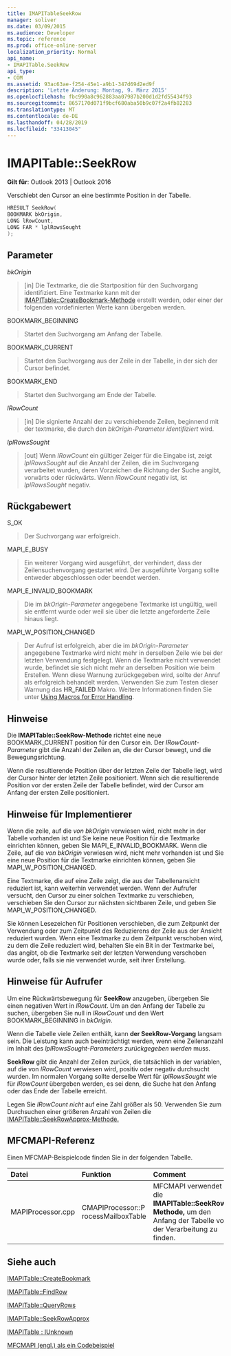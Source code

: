 ```yaml
---
title: IMAPITableSeekRow
manager: soliver
ms.date: 03/09/2015
ms.audience: Developer
ms.topic: reference
ms.prod: office-online-server
localization_priority: Normal
api_name:
- IMAPITable.SeekRow
api_type:
- COM
ms.assetid: 93ac63ae-f254-45e1-a9b1-347d69d2ed9f
description: 'Letzte Änderung: Montag, 9. März 2015'
ms.openlocfilehash: fbc990a8c962883aa07987b200d1d2fd55434f93
ms.sourcegitcommit: 8657170d071f9bcf680aba50b9c07f2a4fb82283
ms.translationtype: MT
ms.contentlocale: de-DE
ms.lasthandoff: 04/28/2019
ms.locfileid: "33413045"
---
```

# <a name="imapitableseekrow"></a>IMAPITable::SeekRow

  
  
**Gilt für**: Outlook 2013 | Outlook 2016 
  
Verschiebt den Cursor an eine bestimmte Position in der Tabelle.
  
```cpp
HRESULT SeekRow(
BOOKMARK bkOrigin,
LONG lRowCount,
LONG FAR * lplRowsSought
);
```

## <a name="parameters"></a>Parameter

 _bkOrigin_
  
> [in] Die Textmarke, die die Startposition für den Suchvorgang identifiziert. Eine Textmarke kann mit der [IMAPITable::CreateBookmark-Methode](imapitable-createbookmark.md) erstellt werden, oder einer der folgenden vordefinierten Werte kann übergeben werden. 
    
BOOKMARK_BEGINNING 
  
> Startet den Suchvorgang am Anfang der Tabelle. 
    
BOOKMARK_CURRENT 
  
> Startet den Suchvorgang aus der Zeile in der Tabelle, in der sich der Cursor befindet. 
    
BOOKMARK_END 
  
> Startet den Suchvorgang am Ende der Tabelle. 
    
 _lRowCount_
  
> [in] Die signierte Anzahl der zu verschiebende Zeilen, beginnend mit der textmarke, die durch den  _bkOrigin-Parameter identifiziert_ wird. 
    
 _lplRowsSought_
  
> [out] Wenn  _lRowCount_ ein gültiger Zeiger für die Eingabe ist, zeigt  _lplRowsSought_ auf die Anzahl der Zeilen, die im Suchvorgang verarbeitet wurden, deren Vorzeichen die Richtung der Suche angibt, vorwärts oder rückwärts. Wenn  _lRowCount_ negativ ist, ist  _lplRowsSought_ negativ. 
    
## <a name="return-value"></a>Rückgabewert

S_OK 
  
> Der Suchvorgang war erfolgreich.
    
MAPI_E_BUSY 
  
> Ein weiterer Vorgang wird ausgeführt, der verhindert, dass der Zeilensuchenvorgang gestartet wird. Der ausgeführte Vorgang sollte entweder abgeschlossen oder beendet werden.
    
MAPI_E_INVALID_BOOKMARK 
  
> Die im  _bkOrigin-Parameter_ angegebene Textmarke ist ungültig, weil sie entfernt wurde oder weil sie über die letzte angeforderte Zeile hinaus liegt. 
    
MAPI_W_POSITION_CHANGED 
  
> Der Aufruf ist erfolgreich, aber die im  _bkOrigin-Parameter_ angegebene Textmarke wird nicht mehr in derselben Zeile wie bei der letzten Verwendung festgelegt. Wenn die Textmarke nicht verwendet wurde, befindet sie sich nicht mehr an derselben Position wie beim Erstellen. Wenn diese Warnung zurückgegeben wird, sollte der Anruf als erfolgreich behandelt werden. Verwenden Sie zum Testen dieser Warnung das **HR_FAILED** Makro. Weitere Informationen finden Sie unter [Using Macros for Error Handling](using-macros-for-error-handling.md).
    
## <a name="remarks"></a>Hinweise

Die **IMAPITable::SeekRow-Methode** richtet eine neue BOOKMARK_CURRENT position für den Cursor ein. Der  _lRowCount-Parameter_ gibt die Anzahl der Zeilen an, die der Cursor bewegt, und die Bewegungsrichtung. 
  
Wenn die resultierende Position über der letzten Zeile der Tabelle liegt, wird der Cursor hinter der letzten Zeile positioniert. Wenn sich die resultierende Position vor der ersten Zeile der Tabelle befindet, wird der Cursor am Anfang der ersten Zeile positioniert. 
  
## <a name="notes-to-implementers"></a>Hinweise für Implementierer

Wenn die zeile, auf die  _von bkOrigin_ verwiesen wird, nicht mehr in der Tabelle vorhanden ist und Sie keine neue Position für die Textmarke einrichten können, geben Sie MAPI_E_INVALID_BOOKMARK. Wenn die Zeile, auf die  _von bkOrigin_ verwiesen wird, nicht mehr vorhanden ist und Sie eine neue Position für die Textmarke einrichten können, geben Sie MAPI_W_POSITION_CHANGED. 
  
Eine Textmarke, die auf eine Zeile zeigt, die aus der Tabellenansicht reduziert ist, kann weiterhin verwendet werden. Wenn der Aufrufer versucht, den Cursor zu einer solchen Textmarke zu verschieben, verschieben Sie den Cursor zur nächsten sichtbaren Zeile, und geben Sie MAPI_W_POSITION_CHANGED. 
  
Sie können Lesezeichen für Positionen verschieben, die zum Zeitpunkt der Verwendung oder zum Zeitpunkt des Reduzierens der Zeile aus der Ansicht reduziert wurden. Wenn eine Textmarke zu dem Zeitpunkt verschoben wird, zu dem die Zeile reduziert wird, behalten Sie ein Bit in der Textmarke bei, das angibt, ob die Textmarke seit der letzten Verwendung verschoben wurde oder, falls sie nie verwendet wurde, seit ihrer Erstellung.
  
## <a name="notes-to-callers"></a>Hinweise für Aufrufer

Um eine Rückwärtsbewegung für **SeekRow** anzugeben, übergeben Sie einen negativen Wert in  _lRowCount_. Um an den Anfang der Tabelle zu suchen, übergeben Sie null in  _lRowCount_ und den Wert BOOKMARK_BEGINNING in  _bkOrigin_. 
  
Wenn die Tabelle viele Zeilen enthält, kann **der SeekRow-Vorgang** langsam sein. Die Leistung kann auch beeinträchtigt werden, wenn eine Zeilenanzahl im Inhalt des  _lplRowsSought-Parameters zurückgegeben werden_ muss. 
  
 **SeekRow** gibt die Anzahl der Zeilen zurück, die tatsächlich in der variablen, auf die von  _lRowCount_ verwiesen wird, positiv oder negativ durchsucht wurden. Im normalen Vorgang sollte derselbe Wert für  _lplRowsSought_ wie für  _lRowCount_ übergeben werden, es sei denn, die Suche hat den Anfang oder das Ende der Tabelle erreicht. 
  
Legen Sie  _lRowCount nicht_ auf eine Zahl größer als 50. Verwenden Sie zum Durchsuchen einer größeren Anzahl von Zeilen die [IMAPITable::SeekRowApprox-Methode.](imapitable-seekrowapprox.md) 
  
## <a name="mfcmapi-reference"></a>MFCMAPI-Referenz

Einen MFCMAP-Beispielcode finden Sie in der folgenden Tabelle.
  
|**Datei**|**Funktion**|**Comment**|
|:-----|:-----|:-----|
|MAPIProcessor.cpp  <br/> |CMAPIProcessor::P rocessMailboxTable  <br/> |MFCMAPI verwendet die **IMAPITable::SeekRow-Methode,** um den Anfang der Tabelle vor der Verarbeitung zu finden.  <br/> |
   
## <a name="see-also"></a>Siehe auch



[IMAPITable::CreateBookmark](imapitable-createbookmark.md)
  
[IMAPITable::FindRow](imapitable-findrow.md)
  
[IMAPITable::QueryRows](imapitable-queryrows.md)
  
[IMAPITable::SeekRowApprox](imapitable-seekrowapprox.md)
  
[IMAPITable : IUnknown](imapitableiunknown.md)


[MFCMAPI (engl.) als ein Codebeispiel](mfcmapi-as-a-code-sample.md)

